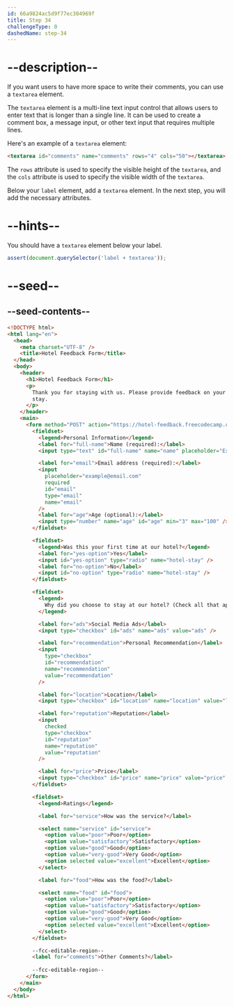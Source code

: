 ```yaml
---
id: 66a9824ac5d9f77ec304969f
title: Step 34
challengeType: 0
dashedName: step-34
---
```


# --description--

If you want users to have more space to write their comments, you can use a `textarea` element. 

The `textarea` element is a multi-line text input control that allows users to enter text that is longer than a single line. It can be used to create a comment box, a message input, or other text input that requires multiple lines.

Here's an example of a `textarea` element:

```html
<textarea id="comments" name="comments" rows="4" cols="50"></textarea>
```

The `rows` attribute is used to specify the visible height of the `textarea`, and the `cols` attribute is used to specify the visible width of the `textarea`.

Below your `label` element, add a `textarea` element. In the next step, you will add the necessary attributes.

# --hints--

You should have a `textarea` element below your label.

```js
assert(document.querySelector('label + textarea'));
```

# --seed--

## --seed-contents--

```html
<!DOCTYPE html>
<html lang="en">
  <head>
    <meta charset="UTF-8" />
    <title>Hotel Feedback Form</title>
  </head>
  <body>
    <header>
      <h1>Hotel Feedback Form</h1>
      <p>
        Thank you for staying with us. Please provide feedback on your recent
        stay.
      </p>
    </header>
    <main>
      <form method="POST" action="https://hotel-feedback.freecodecamp.org">
        <fieldset>
          <legend>Personal Information</legend>
          <label for="full-name">Name (required):</label>
          <input type="text" id="full-name" name="name" placeholder="Ex. John Doe" required>

          <label for="email">Email address (required):</label>
          <input
            placeholder="example@email.com"
            required
            id="email"
            type="email"
            name="email"
          />
          <label for="age">Age (optional):</label>
          <input type="number" name="age" id="age" min="3" max="100" />
        </fieldset>

        <fieldset>
          <legend>Was this your first time at our hotel?</legend>
          <label for="yes-option">Yes</label>
          <input id="yes-option" type="radio" name="hotel-stay" />
          <label for="no-option">No</label>
          <input id="no-option" type="radio" name="hotel-stay" />
        </fieldset>

        <fieldset>
          <legend>
            Why did you choose to stay at our hotel? (Check all that apply)
          </legend>

          <label for="ads">Social Media Ads</label>
          <input type="checkbox" id="ads" name="ads" value="ads" />

          <label for="recommendation">Personal Recommendation</label>
          <input
            type="checkbox"
            id="recommendation"
            name="recommendation"
            value="recommendation"
          />

          <label for="location">Location</label>
          <input type="checkbox" id="location" name="location" value="location" />

          <label for="reputation">Reputation</label>
          <input
            checked
            type="checkbox"
            id="reputation"
            name="reputation"
            value="reputation"
          />

          <label for="price">Price</label>
          <input type="checkbox" id="price" name="price" value="price" />
        </fieldset>

        <fieldset>
          <legend>Ratings</legend>

          <label for="service">How was the service?</label>

          <select name="service" id="service">
            <option value="poor">Poor</option>
            <option value="satisfactory">Satisfactory</option>
            <option value="good">Good</option>
            <option value="very-good">Very Good</option>
            <option selected value="excellent">Excellent</option>
          </select>

          <label for="food">How was the food?</label>

          <select name="food" id="food">
            <option value="poor">Poor</option>
            <option value="satisfactory">Satisfactory</option>
            <option value="good">Good</option>
            <option value="very-good">Very Good</option>
            <option selected value="excellent">Excellent</option>
          </select>
        </fieldset>

        --fcc-editable-region--
        <label for="comments">Other Comments?</label>
        
        --fcc-editable-region--
      </form>
    </main>
  </body>
</html>
```
